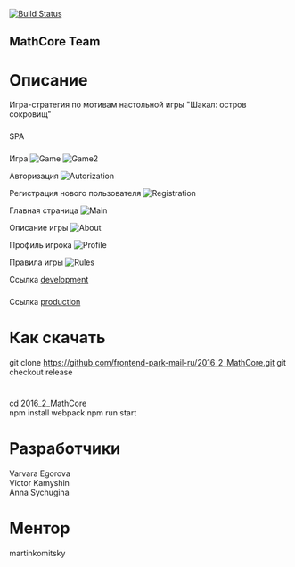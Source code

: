 [![Build Status](https://travis-ci.org/frontend-park-mail-ru/sample.svg?branch=master)](https://travis-ci.org/frontend-park-mail-ru/sample)
## MathCore Team    

#  Описание  
Игра-стратегия по мотивам настольной игры "Шакал: остров сокровищ" 
###
SPA
###

Игра
![Game](https://github.com/sychuginaanna/MathCore/raw/master/README/game2.png)
![Game2](https://github.com/sychuginaanna/MathCore/raw/master/README/game.png)

Авторизация
![Autorization](https://github.com/sychuginaanna/MathCore/raw/master/README/welcomePage.png)

Регистрация нового пользователя
![Registration](https://github.com/sychuginaanna/MathCore/raw/master/README/registration.png)

Главная страница
![Main](https://github.com/sychuginaanna/MathCore/raw/master/README/main.png)

Описание игры
![About](https://github.com/sychuginaanna/MathCore/raw/master/README/about.png)

Профиль игрока
![Profile](https://github.com/sychuginaanna/MathCore/raw/master/README/profile.png)

Правила игры
![Rules](https://github.com/sychuginaanna/MathCore/raw/master/README/rules.png)


Ссылка [development](https://github.com/VictorKamyshin/2016_2_MathCore)
###
Ссылка [production](https://techno-frontend-mathcore.herokuapp.com/)

# Как скачать 
git clone https://github.com/frontend-park-mail-ru/2016_2_MathCore.git 
git checkout release
#
cd 2016_2_MathCore  
npm install 
webpack
npm run start  

# Разработчики  
Varvara Egorova  
Victor Kamyshin  
Anna Sychugina  

#  Ментор  

martinkomitsky  
 


